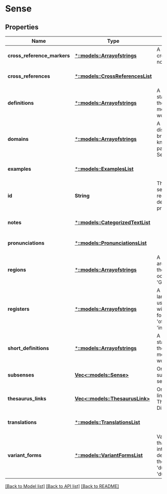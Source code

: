 # Sense

## Properties
Name | Type | Description | Notes
------------ | ------------- | ------------- | -------------
**cross_reference_markers** | [***::models::Arrayofstrings**](arrayofstrings.md) | A grouping of crossreference notes. | [optional] [default to null]
**cross_references** | [***::models::CrossReferencesList**](CrossReferencesList.md) |  | [optional] [default to null]
**definitions** | [***::models::Arrayofstrings**](arrayofstrings.md) | A list of statements of the exact meaning of a word | [optional] [default to null]
**domains** | [***::models::Arrayofstrings**](arrayofstrings.md) | A subject, discipline, or branch of knowledge particular to the Sense | [optional] [default to null]
**examples** | [***::models::ExamplesList**](ExamplesList.md) |  | [optional] [default to null]
**id** | **String** | The id of the sense that is required for the delete procedure | [optional] [default to null]
**notes** | [***::models::CategorizedTextList**](CategorizedTextList.md) |  | [optional] [default to null]
**pronunciations** | [***::models::PronunciationsList**](PronunciationsList.md) |  | [optional] [default to null]
**regions** | [***::models::Arrayofstrings**](arrayofstrings.md) | A particular area in which the Sense occurs, e.g. &#39;Great Britain&#39; | [optional] [default to null]
**registers** | [***::models::Arrayofstrings**](arrayofstrings.md) | A level of language usage, typically with respect to formality. e.g. &#39;offensive&#39;, &#39;informal&#39; | [optional] [default to null]
**short_definitions** | [***::models::Arrayofstrings**](arrayofstrings.md) | A list of short statements of the exact meaning of a word | [optional] [default to null]
**subsenses** | [**Vec<::models::Sense>**](Sense.md) | Ordered list of subsenses of a sense | [optional] [default to null]
**thesaurus_links** | [**Vec<::models::ThesaurusLink>**](thesaurusLink.md) | Ordered list of links to the Thesaurus Dictionary | [optional] [default to null]
**translations** | [***::models::TranslationsList**](TranslationsList.md) |  | [optional] [default to null]
**variant_forms** | [***::models::VariantFormsList**](VariantFormsList.md) | Various words that are used interchangeably depending on the context, e.g &#39;duck&#39; and &#39;duck boat&#39; | [optional] [default to null]

[[Back to Model list]](../README.md#documentation-for-models) [[Back to API list]](../README.md#documentation-for-api-endpoints) [[Back to README]](../README.md)


